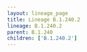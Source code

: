 ```yaml
---
layout: lineage_page
title: Lineage B.1.240.2
lineage: B.1.240.2
parent: B.1.240
children: ['B.1.240.2']
---
```

